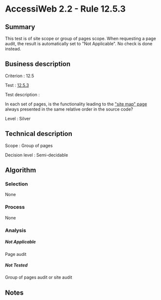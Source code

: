 # AccessiWeb 2.2 - Rule 12.5.3

## Summary

This test is of site scope or group of pages scope. When requesting a page audit, the result is automatically set to "Not Applicable". No check is done instead.

## Business description

Criterion : 12.5

Test : [12.5.3](http://www.accessiweb.org/index.php/accessiweb-22-english-version.html#test-12-5-3)

Test description :

In each set of pages, is the functionality leading to the [&quot;site map&quot; page ](http://www.accessiweb.org/index.php/glossary-76.html#mPlanSite) always presented in the same relative order in the source code?

Level : Silver 

## Technical description

Scope : Group of pages

Decision level : Semi-decidable

## Algorithm

### Selection

None

### Process

None

### Analysis

##### Not Applicable

Page audit 

##### Not Tested

Group of pages audit or site audit

## Notes
